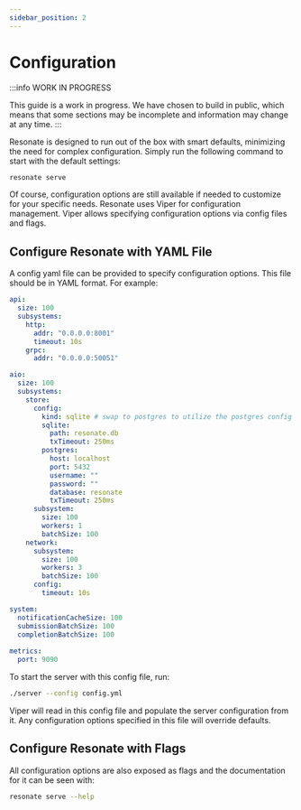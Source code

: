 ```yaml
---
sidebar_position: 2
---
```


# Configuration

:::info
WORK IN PROGRESS

This guide is a work in progress. We have chosen to build in public, which means that some sections may be incomplete and information may change at any time.
:::

Resonate is designed to run out of the box with smart defaults, minimizing the need for complex configuration. Simply run the following command to start with the default settings:
```bash
resonate serve
```

Of course, configuration options are still available if needed to customize for your specific needs. Resonate uses Viper for configuration management. Viper allows specifying configuration options via config files and flags.

## Configure Resonate with YAML File
A config yaml file can be provided to specify configuration options. This file should be in YAML format. For example:

```yaml
api: 
  size: 100
  subsystems:
    http:
      addr: "0.0.0.0:8001"
      timeout: 10s
    grpc:
      addr: "0.0.0.0:50051"

aio: 
  size: 100  
  subsystems: 
    store:
      config:
        kind: sqlite # swap to postgres to utilize the postgres config
        sqlite:
          path: resonate.db 
          txTimeout: 250ms 
        postgres:
          host: localhost
          port: 5432
          username: "" 
          password: ""
          database: resonate
          txTimeout: 250ms       
      subsystem:
        size: 100
        workers: 1      
        batchSize: 100   
    network:  
      subsystem:   
        size: 100
        workers: 3
        batchSize: 100
      config: 
        timeout: 10s

system:  
  notificationCacheSize: 100
  submissionBatchSize: 100
  completionBatchSize: 100
  
metrics:
  port: 9090
```

To start the server with this config file, run:
```bash 
./server --config config.yml
```

Viper will read in this config file and populate the server configuration from it. Any configuration options specified in this file will override defaults. 

## Configure Resonate with Flags
All configuration options are also exposed as flags and the documentation for it can be seen with:

```bash 
resonate serve --help
```
